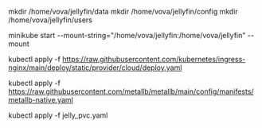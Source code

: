 mkdir /home/vova/jellyfin/data
mkdir /home/vova/jellyfin/config
mkdir /home/vova/jellyfin/users

minikube start --mount-string="/home/vova/jellyfin:/home/vova/jellyfin" --mount

kubectl apply -f https://raw.githubusercontent.com/kubernetes/ingress-nginx/main/deploy/static/provider/cloud/deploy.yaml

kubectl apply -f https://raw.githubusercontent.com/metallb/metallb/main/config/manifests/metallb-native.yaml

kubectl apply -f jelly_pvc.yaml
